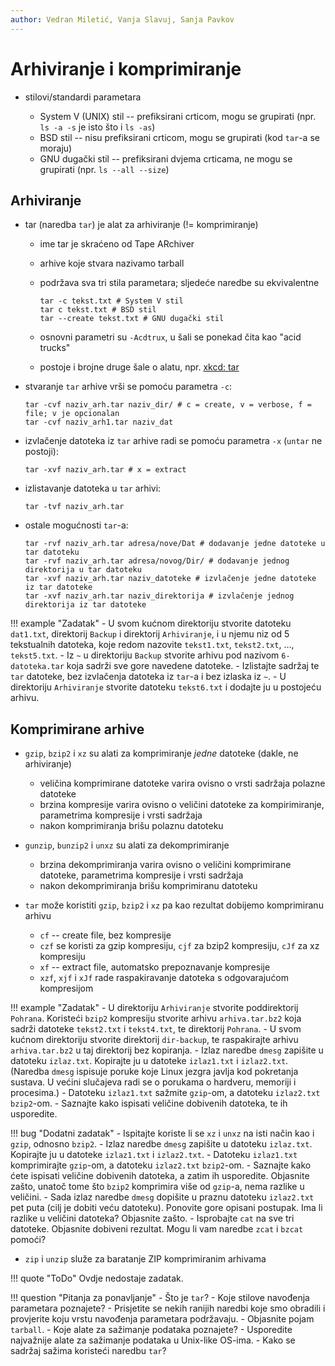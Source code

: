 ```yaml
---
author: Vedran Miletić, Vanja Slavuj, Sanja Pavkov
---
```


# Arhiviranje i komprimiranje

- stilovi/standardi parametara

    - System V (UNIX) stil -- prefiksirani crticom, mogu se grupirati (npr. `ls -a -s` je isto što i `ls -as`)
    - BSD stil -- nisu prefiksirani crticom, mogu se grupirati (kod `tar`-a se moraju)
    - GNU dugački stil -- prefiksirani dvjema crticama, ne mogu se grupirati (npr. `ls --all --size`)

## Arhiviranje

- tar (naredba `tar`) je alat za arhiviranje (!= komprimiranje)

    - ime tar je skraćeno od Tape ARchiver
    - arhive koje stvara nazivamo tarball
    - podržava sva tri stila parametara; sljedeće naredbe su ekvivalentne

        ``` shell
        tar -c tekst.txt # System V stil
        tar c tekst.txt # BSD stil
        tar --create tekst.txt # GNU dugački stil
        ```

    - osnovni parametri su `-Acdtrux`, u šali se ponekad čita kao "acid trucks"
    - postoje i brojne druge šale o alatu, npr. [xkcd: tar](https://xkcd.com/1168/)

- stvaranje `tar` arhive vrši se pomoću parametra `-c`:

    ``` shell
    tar -cvf naziv_arh.tar naziv_dir/ # c = create, v = verbose, f = file; v je opcionalan
    tar -cvf naziv_arh1.tar naziv_dat
    ```

- izvlačenje datoteka iz `tar` arhive radi se pomoću parametra `-x` (`untar` ne postoji):

    ``` shell
    tar -xvf naziv_arh.tar # x = extract
    ```

- izlistavanje datoteka u `tar` arhivi:

    ``` shell
    tar -tvf naziv_arh.tar
    ```

- ostale mogućnosti `tar`-a:

    ``` shell
    tar -rvf naziv_arh.tar adresa/nove/Dat # dodavanje jedne datoteke u tar datoteku
    tar -rvf naziv_arh.tar adresa/novog/Dir/ # dodavanje jednog direktorija u tar datoteku
    tar -xvf naziv_arh.tar naziv_datoteke # izvlačenje jedne datoteke iz tar datoteke
    tar -xvf naziv_arh.tar naziv_direktorija # izvlačenje jednog direktorija iz tar datoteke
    ```

!!! example "Zadatak"
    - U svom kućnom direktoriju stvorite datoteku `dat1.txt`, direktorij `Backup` i direktorij `Arhiviranje`, i u njemu niz od 5 tekstualnih datoteka, koje redom nazovite `tekst1.txt`, `tekst2.txt`, …, `tekst5.txt`.
    - Iz `~` u direktoriju `Backup` stvorite arhivu pod nazivom `6-datoteka.tar` koja sadrži sve gore navedene datoteke.
    - Izlistajte sadržaj te `tar` datoteke, bez izvlačenja datoteka iz `tar`-a i bez izlaska iz `~`.
    - U direktoriju `Arhiviranje` stvorite datoteku `tekst6.txt` i dodajte ju u postojeću arhivu.

## Komprimirane arhive

- `gzip`, `bzip2` i `xz` su alati za komprimiranje *jedne* datoteke (dakle, ne arhiviranje)

    - veličina komprimirane datoteke varira ovisno o vrsti sadržaja polazne datoteke
    - brzina kompresije varira ovisno o veličini datoteke za kompirimiranje, parametrima kompresije i vrsti sadržaja
    - nakon komprimiranja brišu polaznu datoteku

- `gunzip`, `bunzip2` i `unxz` su alati za dekomprimiranje

    - brzina dekomprimiranja varira ovisno o veličini komprimirane datoteke, parametrima kompresije i vrsti sadržaja
    - nakon dekomprimiranja brišu komprimiranu datoteku

- `tar` može koristiti `gzip`, `bzip2` i `xz` pa kao rezultat dobijemo komprimiranu arhivu

    - `cf` -- create file, bez kompresije
    - `czf` se koristi za gzip kompresiju, `cjf` za bzip2 kompresiju, `cJf` za xz kompresiju
    - `xf` -- extract file, automatsko prepoznavanje kompresije
    - `xzf`, `xjf` i `xJf` rade raspakiravanje datoteka s odgovarajućom kompresijom

!!! example "Zadatak"
    - U direktoriju `Arhiviranje` stvorite poddirektorij `Pohrana`. Koristeći `bzip2` kompresiju stvorite arhivu `arhiva.tar.bz2` koja sadrži datoteke `tekst2.txt` i `tekst4.txt`, te direktorij `Pohrana`.
    - U svom kućnom direktoriju stvorite direktorij `dir-backup`, te raspakirajte arhivu `arhiva.tar.bz2` u taj direktorij bez kopiranja.
    - Izlaz naredbe `dmesg` zapišite u datoteku `izlaz.txt`. Kopirajte ju u datoteke `izlaz1.txt` i `izlaz2.txt`. (Naredba `dmesg` ispisuje poruke koje Linux jezgra javlja kod pokretanja sustava. U većini slučajeva radi se o porukama o hardveru, memoriji i procesima.)
    - Datoteku `izlaz1.txt` sažmite `gzip`-om, a datoteku `izlaz2.txt` `bzip2`-om.
    - Saznajte kako ispisati veličine dobivenih datoteka, te ih usporedite.

!!! bug "Dodatni zadatak"
    - Ispitajte koriste li se `xz` i `unxz` na isti način kao i `gzip`, odnosno `bzip2`.
    - Izlaz naredbe `dmesg` zapišite u datoteku `izlaz.txt`. Kopirajte ju u datoteke `izlaz1.txt` i `izlaz2.txt`.
    - Datoteku `izlaz1.txt` komprimirajte `gzip`-om, a datoteku `izlaz2.txt` `bzip2`-om.
    - Saznajte kako ćete ispisati veličine dobivenih datoteka, a zatim ih usporedite. Objasnite zašto, unatoč tome što `bzip2` komprimira više od `gzip`-a, nema razlike u veličini.
    - Sada izlaz naredbe `dmesg` dopišite u praznu datoteku `izlaz2.txt` pet puta (cilj je dobiti veću datoteku). Ponovite gore opisani postupak. Ima li razlike u veličini datoteka? Objasnite zašto.
    - Isprobajte `cat` na sve tri datoteke. Objasnite dobiveni rezultat. Mogu li vam naredbe `zcat` i `bzcat` pomoći?

- `zip` i `unzip` služe za baratanje ZIP komprimiranim arhivama

!!! quote "ToDo"
    Ovdje nedostaje zadatak.

!!! question "Pitanja za ponavljanje"
    - Što je `tar`?
    - Koje stilove navođenja parametara poznajete?
    - Prisjetite se nekih ranijih naredbi koje smo obradili i provjerite koju vrstu navođenja parametara podržavaju.
    - Objasnite pojam `tarball`.
    - Koje alate za sažimanje podataka poznajete?
    - Usporedite najvažnije alate za sažimanje podataka u Unix-like OS-ima.
    - Kako se sadržaj sažima koristeći naredbu `tar`?

